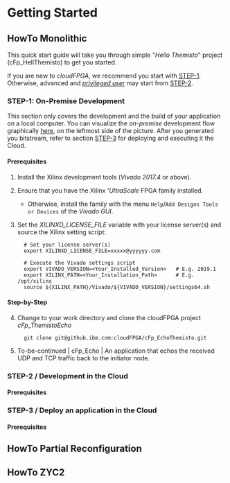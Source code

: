# Getting Started

## HowTo Monolithic
This quick start guide will take you through simple "_Hello Themisto_" project (cFp_HellThemisto) to get you started.

If you are new to _cloudFPGA_, we recommend you start with [STEP-1](#step-1-on-premise-development). 
Otherwise, advanced and [*privileged user*](../INTRODUCTION/introduction.md#user-privilege-layers) 
may start from [STEP-2](#step-2--development-in-the-cloud).

### STEP-1: On-Premise Development

This section only covers the development and the build of your application on a local computer. 
You can visualize the _on-premise_ development flow graphically [here](../INTRODUCTION/imgs/dev-flow.png), 
on the leftmost side of the picture. After you generated you bitstream, refer to section [STEP-3](#step-3--deploy-an-application-in-the-cloud) 
for deploying and executing it the Cloud. 

#### Prerequisites

1) Install the Xilinx development tools (*Vivado 2017.4* or above).

2) Ensure that you have the Xilinx '_UltraScale_ FPGA family installed. 
    * Otherwise, install the family with the menu `Help`/`Add Designs Tools or Devices` of the 
       _Vivado GUI_. 

3) Set the _XILINXD_LICENSE_FILE_ variable with your license server(s) and source the Xilinx 
   setting script:

    ```
      # Set your license server(s) 
      export XILINXD_LICENSE_FILE=xxxxx@yyyyyy.com            

      # Execute the Vivado settings script
      export VIVADO_VERSION=<Your_Installed_Version>   # E.g. 2019.1
      export XILINX_PATH=<Your_Installation_Path>      # E.g. /opt/xilinx
      source ${XILINX_PATH}/Vivado/${VIVADO_VERSION}/settings64.sh
    ```

#### Step-by-Step
4) Change to your work directory and clone the cloudFPGA project _cFp_ThemistoEcho_      
    ```
      git clone git@github.ibm.com:cloudFPGA/cFp_EchoThemisto.git
    ```     

5) To-be-continued
| cFp_Echo           | An application that echos the received UDP and TCP traffic back to the initiator node.   

   
    


### STEP-2 / Development in the Cloud  

####  Prerequisites 



### STEP-3 / Deploy an application in the Cloud 

####  Prerequisites 


## HowTo Partial Reconfiguration


## HowTo ZYC2

